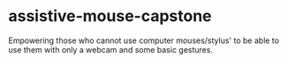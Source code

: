 # assistive-mouse-capstone
Empowering those who cannot use computer mouses/stylus' to be able to use them with only a webcam and some basic gestures.
